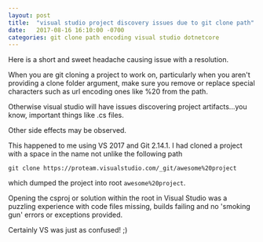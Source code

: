 ```yaml
---
layout: post
title:  "visual studio project discovery issues due to git clone path"
date:   2017-08-16 16:10:00 -0700
categories: git clone path encoding visual studio dotnetcore
---
```


Here is a short and sweet headache causing issue with a resolution.

When you are git cloning a project to work on, particularly when you aren't providing a clone folder argument, make sure you remove or replace special characters such as url encoding ones like %20 from the path.

Otherwise visual studio will have issues discovering project artifacts...you know, important things like .cs files. 

Other side effects may be observed.

This happened to me using VS 2017 and Git 2.14.1. I had cloned a project with a space in the name not unlike the following path

`git clone https://proteam.visualstudio.com/_git/awesome%20project`

which dumped the project into root `awesome%20project`.

Opening the csproj or solution within the root in Visual Studio was a puzzling experience with code files missing, builds failing and no 'smoking gun' errors or exceptions provided.

Certainly VS was just as confused! ;) 
